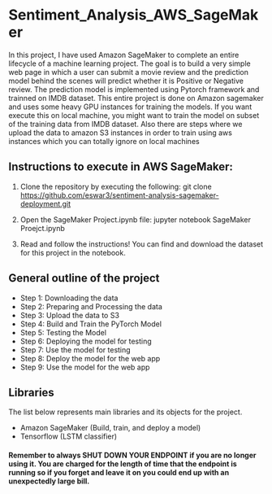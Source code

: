 # Sentiment_Analysis_AWS_SageMaker

In this project, I have used Amazon SageMaker to complete an entire lifecycle of a machine learning project. The goal is to build a very simple web page in which a user can submit a movie review and the prediction model behind the scenes will predict whether it is Positive or Negative review. The prediction model is implemented using Pytorch framework and trainned on IMDB dataset.
This entire project is done on Amazon sagemaker and uses some heavy GPU instances for training the models. If you want execute this on local machine, you might want to train the model on subset of the training data from IMDB dataset. Also there are steps where we upload the data to amazon S3 instances in order to train using aws instances which you can totally ignore on local machines

## Instructions to execute in AWS SageMaker:

1. Clone the repository by executing the following:
  git clone https://github.com/eswar3/sentiment-analysis-sagemaker-deployment.git
  
2. Open the SageMaker Project.ipynb file: jupyter notebook SageMaker Proejct.ipynb

3. Read and follow the instructions! You can find and download the dataset for this project in the notebook.

## General outline of the project

- Step 1: Downloading the data
- Step 2: Preparing and Processing the data
- Step 3: Upload the data to S3
- Step 4: Build and Train the PyTorch Model
- Step 5: Testing the Model
- Step 6: Deploying the model for testing
- Step 7: Use the model for testing
- Step 8: Deploy the model for the web app
- Step 9: Use the model for the web app

## Libraries

The list below represents main libraries and its objects for the project.

- Amazon SageMaker (Build, train, and deploy a model)
- Tensorflow (LSTM classifier)


#### Remember to always SHUT DOWN YOUR ENDPOINT if you are no longer using it. You are charged for the length of time that the endpoint is running so if you forget and leave it on you could end up with an unexpectedly large bill.
